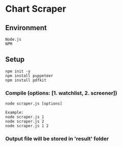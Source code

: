 # Chart Scraper

## Environment
```
Node.js
NPM
```

## Setup
```
npm init -y
npm install puppeteer
npm install pdfkit
```

### Compile (options: [1. watchlist, 2. screener])
```
node scraper.js [options]

Example:
node scraper.js 1
node scraper.js 2
node scraper.js 1 2
```

### Output file will be stored in 'result' folder
